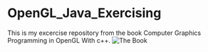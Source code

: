 # OpenGL_Java_Exercising
This is my excercise repository from the book Computer Graphics Programming in OpenGL With c++.
![The Book](https://cf-assets2.tenlong.com.tw/product_images/images/000/043/372/webp/59633lt.webp?1669972374)
